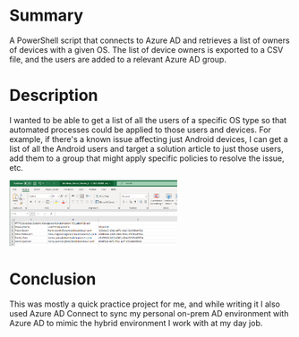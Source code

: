 # Summary
A PowerShell script that connects to Azure AD and retrieves a list of owners of devices with a given OS. The list of device owners is exported to a CSV file, and the users are added to a relevant Azure AD group. 

# Description
I wanted to be able to get a list of all the users of a specific OS type so that automated processes could be applied to those users and devices. For example, if there's a known issue affecting just Android devices, I can get a list of all the Android users and target a solution article to just those users, add them to a group that might apply specific policies to resolve the issue, etc. 

<img src="/CSV_Screenshot.png" alt="Screenshot of what the exported CSV looks like" width="300px"/>

# Conclusion
This was mostly a quick practice project for me, and while writing it I also used Azure AD Connect to sync my personal on-prem AD environment with Azure AD to mimic the hybrid environment I work with at my day job. 